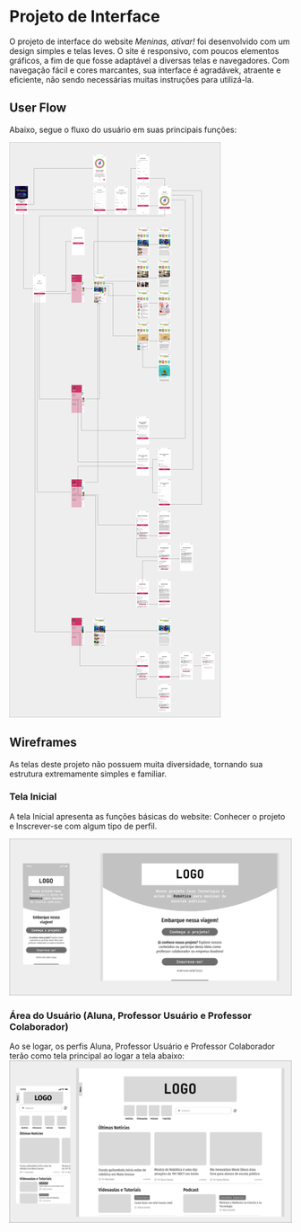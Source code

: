 
# Projeto de Interface

O projeto de interface do website *Meninas, ativar!* foi desenvolvido com um design simples e telas leves. O site é responsivo, com poucos elementos gráficos, a fim de que fosse adaptável a diversas telas e navegadores. Com navegação fácil e cores marcantes, sua interface é agradávek, atraente e eficiente, não sendo necessárias muitas instruções para utilizá-la.

## User Flow

Abaixo, segue o fluxo do usuário em suas principais funções:

![Userflow](img/graficomeninas.png)

## Wireframes

As telas deste projeto não possuem muita diversidade, tornando sua estrutura extremamente simples e familiar. 

### Tela Inicial

A tela Inicial apresenta as funções básicas do website: Conhecer o projeto e Inscrever-se com algum tipo de perfil. 

![Wireframe - Home](img/Wireframe.png)

### Área do Usuário (Aluna, Professor Usuário e Professor Colaborador)

Ao se logar, os perfis Aluna, Professor Usuário e Professor Colaborador terão como tela principal ao logar a tela abaixo:
![Wireframe - Home](img/wireframeArea.png)
